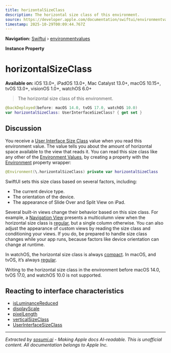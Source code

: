 ```yaml
---
title: horizontalSizeClass
description: The horizontal size class of this environment.
source: https://developer.apple.com/documentation/swiftui/environmentvalues/horizontalsizeclass
timestamp: 2025-10-29T00:09:44.767Z
---
```


**Navigation:** [Swiftui](/documentation/swiftui) › [environmentvalues](/documentation/swiftui/environmentvalues)

**Instance Property**

# horizontalSizeClass

**Available on:** iOS 13.0+, iPadOS 13.0+, Mac Catalyst 13.0+, macOS 10.15+, tvOS 13.0+, visionOS 1.0+, watchOS 6.0+

> The horizontal size class of this environment.

```swift
@backDeployed(before: macOS 14.0, tvOS 17.0, watchOS 10.0)
var horizontalSizeClass: UserInterfaceSizeClass? { get set }
```

## Discussion

You receive a [User Interface Size Class](/documentation/swiftui/userinterfacesizeclass) value when you read this environment value. The value tells you about the amount of horizontal space available to the view that reads it. You can read this size class like any other of the [Environment Values](/documentation/swiftui/environmentvalues), by creating a property with the [Environment](/documentation/swiftui/environment) property wrapper:

```swift
@Environment(\.horizontalSizeClass) private var horizontalSizeClass
```

SwiftUI sets this size class based on several factors, including:

- The current device type.
- The orientation of the device.
- The appearance of Slide Over and Split View on iPad.

Several built-in views change their behavior based on this size class. For example, a [Navigation View](/documentation/swiftui/navigationview) presents a multicolumn view when the horizontal size class is [regular](/documentation/swiftui/userinterfacesizeclass/regular), but a single column otherwise. You can also adjust the appearance of custom views by reading the size class and conditioning your views. If you do, be prepared to handle size class changes while your app runs, because factors like device orientation can change at runtime.

In watchOS, the horizontal size class is always [compact](/documentation/swiftui/userinterfacesizeclass/compact). In macOS, and tvOS, it’s always [regular](/documentation/swiftui/userinterfacesizeclass/regular).

Writing to the horizontal size class in the environment before macOS 14.0, tvOS 17.0, and watchOS 10.0 is not supported.

## Reacting to interface characteristics

- [isLuminanceReduced](/documentation/swiftui/environmentvalues/isluminancereduced)
- [displayScale](/documentation/swiftui/environmentvalues/displayscale)
- [pixelLength](/documentation/swiftui/environmentvalues/pixellength)
- [verticalSizeClass](/documentation/swiftui/environmentvalues/verticalsizeclass)
- [UserInterfaceSizeClass](/documentation/swiftui/userinterfacesizeclass)

---

*Extracted by [sosumi.ai](https://sosumi.ai) - Making Apple docs AI-readable.*
*This is unofficial content. All documentation belongs to Apple Inc.*

